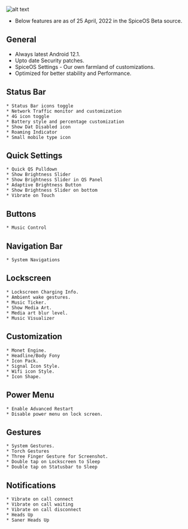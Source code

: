 ![alt text][logo]

  [logo]:https://github.com/SpiceOS-Beta/xda_template/blob/12/Banner/banner.png ""
* Below features are as of 25 April, 2022 in the SpiceOS Beta source.

General
----------
* Always latest Android 12.1.
* Upto date Security patches.
* SpiceOS Settings - Our own farmland of customizations.
* Optimized for better stability and Performance.

Status Bar
----------
    * Status Bar icons toggle
    * Network Traffic monitor and customization
    * 4G icon toggle
    * Battery style and percentage customization
    * Show Dat Disabled icon
    * Roaming Indicator
    * Small mobile type icon

Quick Settings
----------
    * Quick QS Pulldown
    * Show Brightness Slider
    * Show Brightness Slider in QS Panel
    * Adaptive Brightness Button
    * Show Brightness Slider on bottom
    * Vibrate on Touch
Buttons
----------
    * Music Control

Navigation Bar
----------
    * System Navigations

Lockscreen
----------
    * Lockscreen Charging Info.
    * Ambient wake gestures.
    * Music Ticker.
    * Show Media Art.
    * Media art blur level.
    * Music Visualizer

Customization
----------
    * Monet Engine.
    * Headline/Body Fony
    * Icon Pack.
    * Signal Icon Style.
    * Wifi icon Style.
    * Icon Shape.

Power Menu
----------
    * Enable Advanced Restart
    * Disable power menu on lock screen.

Gestures
----------
    * System Gestures.
    * Torch Gestures
    * Three Finger Gesture for Screenshot.
    * Double tap on Lockscreen to Sleep
    * Double tap on Statusbar to Sleep

Notifications
----------
    * Vibrate on call connect
    * Vibrate on call waiting
    * Vibrate on call disconnect
    * Heads Up
    * Saner Heads Up
